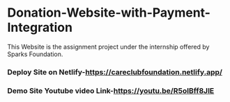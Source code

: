 # Donation-Website-with-Payment-Integration
This Website is the assignment project under the internship offered by Sparks Foundation.

### Deploy Site on Netlify-https://careclubfoundation.netlify.app/
### Demo Site Youtube video Link-https://youtu.be/R5oIBff8JlE
